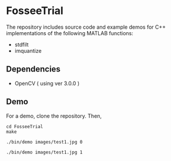 # FosseeTrial

The repository includes source code and example demos for C++ implementations of the following MATLAB functions:

* stdfilt
* imquantize

## Dependencies
* OpenCV ( using ver 3.0.0 )

## Demo
For a demo, clone the repository. Then,
```
cd FosseeTrial
make

./bin/demo images/test1.jpg 0

./bin/demo images/test1.jpg 1

```
